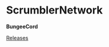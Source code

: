# ScrumblerNetwork

**BungeeCord**

[Releases](https://github.com/ScrumblerNetwork/bungeecord/releases)
